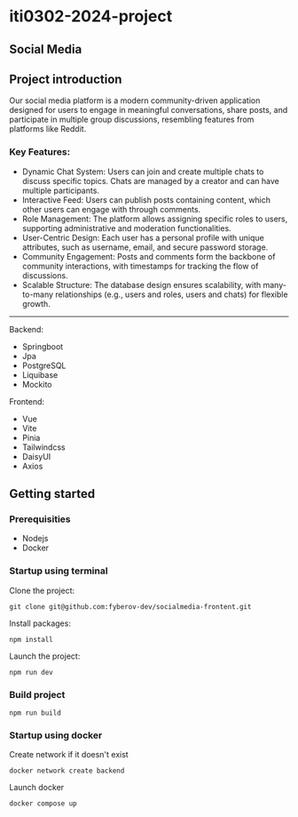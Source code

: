 # iti0302-2024-project

## Social Media

## Project introduction

Our social media platform is a modern community-driven application designed for users to engage in meaningful conversations, share posts, and participate in multiple group discussions, resembling features from platforms like Reddit.

### Key Features:
- Dynamic Chat System: Users can join and create multiple chats to discuss specific topics. Chats are managed by a creator and can have multiple participants. 
- Interactive Feed: Users can publish posts containing content, which other users can engage with through comments. 
- Role Management: The platform allows assigning specific roles to users, supporting administrative and moderation functionalities. 
- User-Centric Design: Each user has a personal profile with unique attributes, such as username, email, and secure password storage. 
- Community Engagement: Posts and comments form the backbone of community interactions, with timestamps for tracking the flow of discussions. 
- Scalable Structure: The database design ensures scalability, with many-to-many relationships (e.g., users and roles, users and chats) for flexible growth.

---
Backend:

* Springboot
* Jpa
* PostgreSQL
* Liquibase
* Mockito

Frontend:

* Vue
* Vite
* Pinia
* Tailwindcss
* DaisyUI
* Axios

## Getting started

### Prerequisities

- Nodejs
- Docker

### Startup using terminal

Clone the project:
```shell
git clone git@github.com:fyberov-dev/socialmedia-frontent.git
```

Install packages:
```shell
npm install
```

Launch the project:
```shell
npm run dev
```


### Build project

```shell
npm run build
```

### Startup using docker

Create network if it doesn't exist

```shell
docker network create backend
```

Launch docker
```shell
docker compose up
```
